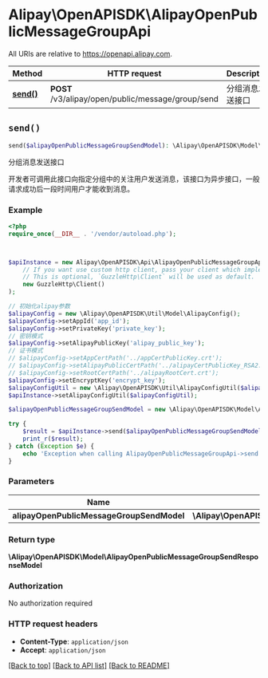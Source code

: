 # Alipay\OpenAPISDK\AlipayOpenPublicMessageGroupApi

All URIs are relative to https://openapi.alipay.com.

Method | HTTP request | Description
------------- | ------------- | -------------
[**send()**](AlipayOpenPublicMessageGroupApi.md#send) | **POST** /v3/alipay/open/public/message/group/send | 分组消息发送接口


## `send()`

```php
send($alipayOpenPublicMessageGroupSendModel): \Alipay\OpenAPISDK\Model\AlipayOpenPublicMessageGroupSendResponseModel
```

分组消息发送接口

开发者可调用此接口向指定分组中的关注用户发送消息，该接口为异步接口，一般请求成功后一段时间用户才能收到消息。

### Example

```php
<?php
require_once(__DIR__ . '/vendor/autoload.php');



$apiInstance = new Alipay\OpenAPISDK\Api\AlipayOpenPublicMessageGroupApi(
    // If you want use custom http client, pass your client which implements `GuzzleHttp\ClientInterface`.
    // This is optional, `GuzzleHttp\Client` will be used as default.
    new GuzzleHttp\Client()
);

// 初始化alipay参数
$alipayConfig = new \Alipay\OpenAPISDK\Util\Model\AlipayConfig();
$alipayConfig->setAppId('app_id');
$alipayConfig->setPrivateKey('private_key');
// 密钥模式
$alipayConfig->setAlipayPublicKey('alipay_public_key');
// 证书模式
// $alipayConfig->setAppCertPath('../appCertPublicKey.crt');
// $alipayConfig->setAlipayPublicCertPath('../alipayCertPublicKey_RSA2.crt');
// $alipayConfig->setRootCertPath('../alipayRootCert.crt');
$alipayConfig->setEncryptKey('encrypt_key');
$alipayConfigUtil = new \Alipay\OpenAPISDK\Util\AlipayConfigUtil($alipayConfig);
$apiInstance->setAlipayConfigUtil($alipayConfigUtil);

$alipayOpenPublicMessageGroupSendModel = new \Alipay\OpenAPISDK\Model\AlipayOpenPublicMessageGroupSendModel(); // \Alipay\OpenAPISDK\Model\AlipayOpenPublicMessageGroupSendModel

try {
    $result = $apiInstance->send($alipayOpenPublicMessageGroupSendModel);
    print_r($result);
} catch (Exception $e) {
    echo 'Exception when calling AlipayOpenPublicMessageGroupApi->send: ', $e->getMessage(), PHP_EOL;
}
```

### Parameters

Name | Type | Description  | Notes
------------- | ------------- | ------------- | -------------
 **alipayOpenPublicMessageGroupSendModel** | **\Alipay\OpenAPISDK\Model\AlipayOpenPublicMessageGroupSendModel**|  | [optional]

### Return type

**\Alipay\OpenAPISDK\Model\AlipayOpenPublicMessageGroupSendResponseModel**

### Authorization

No authorization required

### HTTP request headers

- **Content-Type**: `application/json`
- **Accept**: `application/json`

[[Back to top]](#) [[Back to API list]](../../README.md#api-endpoints)
[[Back to README]](../../README.md)
